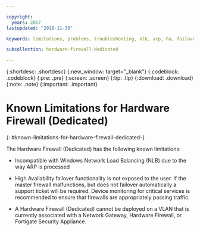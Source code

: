 ```yaml
---

copyright:
  years: 2017
lastupdated: "2018-11-30"

keywords: limitations, problems, troubleshooting, nlb, arp, ha, failover, vlan, gateway

subcollection: hardware-firewall-dedicated

---
```


{:shortdesc: .shortdesc}
{:new_window: target="_blank"}
{:codeblock: .codeblock}
{:pre: .pre}
{:screen: .screen}
{:tip: .tip}
{:download: .download}
{:note: .note}
{:important: .important}

# Known Limitations for Hardware Firewall (Dedicated)
{: #known-limitations-for-hardware-firewall-dedicated-}

The Hardware Firewall (Dedicated) has the following known limitations:

* Incompatible with Windows Network Load Balancing (NLB) due to the way ARP is processed

* High Availability failover functionality is not exposed to the user. If the master firewall malfunctions, but does not failover automatically a support ticket will be required. Device monitoring for critical services is recommended to ensure that firewalls are appropriately passing traffic.

* A Hardware Firewall (Dedicated) cannot be deployed on a VLAN that is currently associated with a Network Gateway, Hardware Firewall, or Fortigate Security Appliance.
